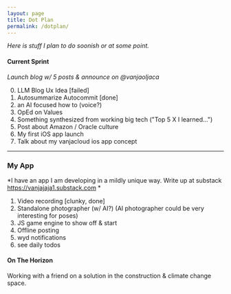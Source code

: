 ```yaml
---
layout: page
title: Dot Plan
permalink: /dotplan/
---
```


*Here is stuff I plan to do soonish or at some point.*

#### Current Sprint

*Launch blog w/ 5 posts & announce on @vanjaoljaca*

0. LLM Blog Ux Idea [failed]
1. Autosummarize Autocommit [done]
2. an AI focused how to (voice?)
3. OpEd on Values
4. Something synthesized from working big tech ("Top 5 X I learned...")
5. Post about Amazon / Oracle culture
6. My first iOS app launch
7. Talk about my vanjacloud ios app concept

------

### My App

*I have an app I am developing in a mildly unique way. Write up at substack https://vanjajaja1.substack.com *

1. Video recording [clunky, done]
2. Standalone photographer (w/ AI?) (AI photographer could be very interesting for poses)
3. JS game engine to show off & start
4. Offline posting
5. wyd notifications
6. see daily todos



#### On The Horizon

Working with a friend on a solution in the construction & climate change space.
